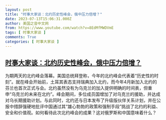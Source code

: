 ```yaml
---
layout: post
title: "时事大家谈：北约历史性峰会，俄中压力倍增？"
date: 2023-07-13T15:06:31.000Z
author: 美国之音中文网
from: https://www.youtube.com/watch?v=8EdMfMWDVmE
tags: [ 时事大家谈 ]
comments: True
categories: [ 时事大家谈 ]
---
```

<!--1689260791000-->
[时事大家谈：北约历史性峰会，俄中压力倍增？](https://www.youtube.com/watch?v=8EdMfMWDVmE)
------

<div>
为期两天的北约峰会落幕。美国总统拜登称，今年的北约峰会代表着“历史性的时刻”。就在峰会开始前，土耳其表态支持瑞典加入北约，而今年4月新加入北约的芬兰也首次正式与会。北约虽然没有为乌克兰的加入提供明确的时间表，但重申“乌克兰的未来在北约”。峰会期间，多位成员国增加了对乌克兰的援助，并达成对乌长期援助计划。与此同时，北约还与日本发布了升级版伙伴关系计划，并在公报中措辞强硬地批评中国通过其“雄心勃勃的政策和强制手段”挑战了北约的利益、安全和价值观。如何看待此次北约峰会的成果？这对俄罗斯和中国意味着什么？
</div>
